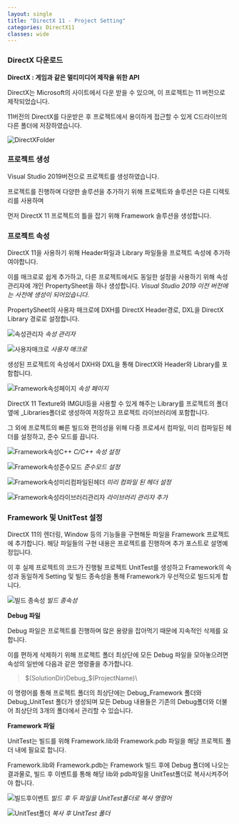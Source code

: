 ```yaml
---
layout: single
title: "DirectX 11 - Project Setting"
categories: DirectX11
classes: wide
---
```


### DirectX 다운로드

**DirectX : 게임과 같은 멀티미디어 제작을 위한 API**

DirectX는 Microsoft의 사이트에서 다운 받을 수 있으며, 이 프로젝트는 11 버전으로 제작되었습니다.

11버전의 DirectX를 다운받은 후 프로젝트에서 용이하게 접근할 수 있게 C드라이브의 다른 폴더에 저장하였습니다.

![DirectXFolder](/assets/images/DirectX/DirectXFolder.PNG)


### 프로젝트 생성

Visual Studio 2019버전으로 프로젝트를 생성하였습니다.

프로젝트를 진행하며 다양한 솔루션을 추가하기 위해 프로젝트와 솔루션은 다른 디렉토리를 사용하며

먼저 DirectX 11 프로젝트의 틀을 잡기 위해 Framework 솔루션을 생성합니다.


### 프로젝트 속성

DirectX 11을 사용하기 위해 Header파일과 Library 파일들을 프로젝트 속성에 추가하여야합니다.

이를 매크로로 쉽게 추가하고, 다른 프로젝트에서도 동일한 설정을 사용하기 위해 속성관리자에 개인 PropertySheet을 하나 생성합니다. *Visual Studio 2019 이전 버전에는 사전에 생성이 되어있습니다.*

PropertySheet의 사용자 매크로에 DXH를 DirectX Header경로, DXL을 DirectX Library 경로로 설정합니다.

![속성관리자](/assets/images/DirectX/속성관리자.PNG)
*속성 관리자*

![사용자매크로](/assets/images/DirectX/사용자매크로.PNG "사용자 매크로")
*사용자 매크로*

생성된 프로젝트의 속성에서 DXH와 DXL을 통해 DirectX와 Header와 Library를 포함합니다.

![Framework속성페이지](/assets/images/DirectX/Framework속성페이지.PNG "속성 페이지")
*속성 페이지*

DirectX 11 Texture와 IMGUI등을 사용할 수 있게 해주는 Library를 프로젝트의 폴더 옆에 _Libraries폴더로 생성하여 저장하고 프로젝트 라이브러리에 포함합니다.

그 외에 프로젝트의 빠른 빌드와 편의성을 위해 다중 프로세서 컴파일, 미리 컴파일된 헤더를 설정하고, 준수 모드를 끕니다.

![Framework속성C++](/assets/images/DirectX/Framework속성C++.PNG "C/C++ 속성 설정")
*C/C++ 속성 설정*

![Framework속성준수모드](/assets/images/DirectX/Framework속성준수모드.PNG "준수모드")
*준수모드 설정*

![Framework속성미리컴파일된헤더](/assets/images/DirectX/Framework속성미리컴파일된헤더.PNG "미리 컴파일된 헤더")
*미리 컴파일 된 헤더 설정*

![Framework속성라이브러리관리자](/assets/images/DirectX/Framework속성라이브러리관리자.PNG "라이브러리 관리자")
*라이브러리 관리자 추가*


### Framework 및 UnitTest 설정

DirectX 11의 렌더링, Window 등의 기능들을 구현해둔 파일을 Framework 프로젝트에 추가합니다. 해당 파일들의 구현 내용은 프로젝트를 진행하며 추가 포스트로 설명예정입니다.

이 후 실제 프로젝트의 코드가 진행될 프로젝트 UnitTest를 생성하고 Framework의 속성과 동일하게 Setting 및 빌드 종속성을 통해 Framework가 우선적으로 빌드되게 합니다.

![빌드 종속성](/asset/images/DirectX/빌드종속성.PNG)
*빌드 종속성*


**Debug 파일**

Debug 파일은 프로젝트를 진행하며 많은 용량을 잡아먹기 때문에 지속적인 삭제를 요합니다.

이를 편하게 삭제하기 위해 프로젝트 폴더 최상단에 모든 Debug 파일을 모아놓으려면 속성의 일반에 다음과 같은 명령줄을 추가합니다.

   > $(SolutionDir)Debug_$(ProjectName)\

이 명령어를 통해 프로젝트 폴더의 최상단에는 Debug_Framework 폴더와 Debug_UnitTest 폴더가 생성되며 모든 Debug 내용들은 기존의 Debug폴더와 더불어 최상단의 3개의 폴더에서 관리할 수 있습니다.


**Framework 파일**

UnitTest는 빌드를 위해 Framework.lib와 Framework.pdb 파일을 해당 프로젝트 폴더 내에 필요로 합니다.

Framework.lib와 Framework.pdb는 Framework 빌드 후에 Debug 폴더에 나오는 결과물로, 빌드 후 이벤트를 통해 해당 lib와 pdb파일을 UnitTest폴더로 복사시켜주어야 합니다.

![빌드후이벤트](/assets/images/DirectX/빌드후이벤트.PNG)
*빌드 후 두 파일을 UnitTest폴더로 복사 명령어*

![UnitTest폴더](/assets/images/DirectX/UnitTest폴더.PNG)
*복사 후 UnitTest 폴더*
